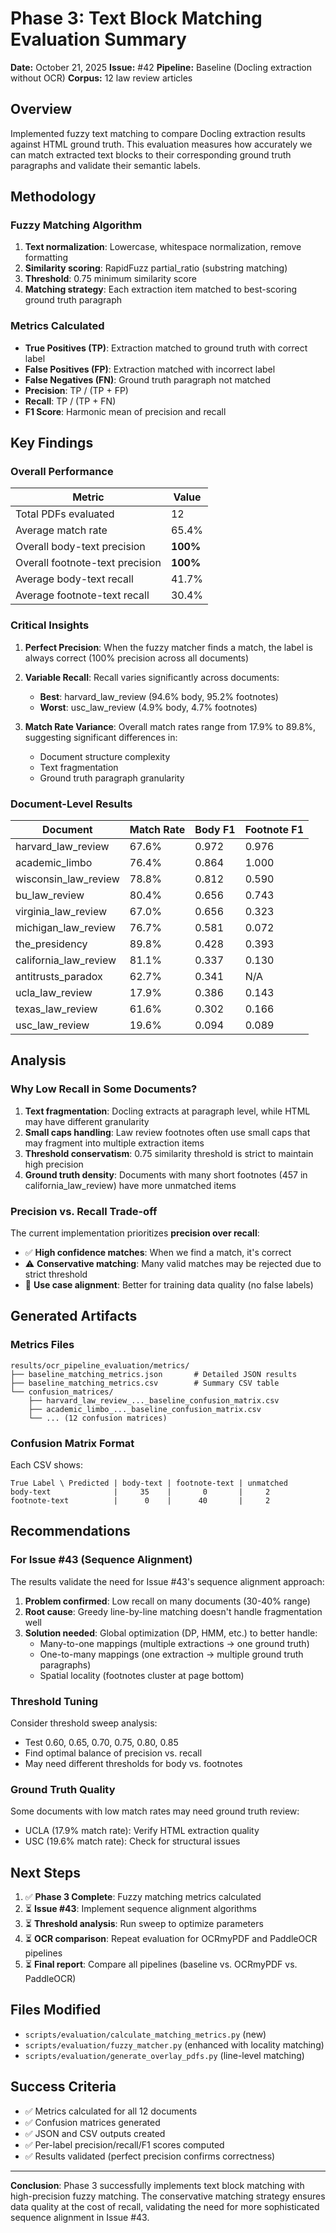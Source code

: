 # Phase 3: Text Block Matching Evaluation Summary

**Date:** October 21, 2025
**Issue:** #42
**Pipeline:** Baseline (Docling extraction without OCR)
**Corpus:** 12 law review articles

## Overview

Implemented fuzzy text matching to compare Docling extraction results against HTML ground truth. This evaluation measures how accurately we can match extracted text blocks to their corresponding ground truth paragraphs and validate their semantic labels.

## Methodology

### Fuzzy Matching Algorithm

1. **Text normalization**: Lowercase, whitespace normalization, remove formatting
2. **Similarity scoring**: RapidFuzz partial_ratio (substring matching)
3. **Threshold**: 0.75 minimum similarity score
4. **Matching strategy**: Each extraction item matched to best-scoring ground truth paragraph

### Metrics Calculated

- **True Positives (TP)**: Extraction matched to ground truth with correct label
- **False Positives (FP)**: Extraction matched with incorrect label
- **False Negatives (FN)**: Ground truth paragraph not matched
- **Precision**: TP / (TP + FP)
- **Recall**: TP / (TP + FN)
- **F1 Score**: Harmonic mean of precision and recall

## Key Findings

### Overall Performance

| Metric | Value |
|--------|-------|
| Total PDFs evaluated | 12 |
| Average match rate | 65.4% |
| Overall body-text precision | **100%** |
| Overall footnote-text precision | **100%** |
| Average body-text recall | 41.7% |
| Average footnote-text recall | 30.4% |

### Critical Insights

1. **Perfect Precision**: When the fuzzy matcher finds a match, the label is always correct (100% precision across all documents)

2. **Variable Recall**: Recall varies significantly across documents:
   - **Best**: harvard_law_review (94.6% body, 95.2% footnotes)
   - **Worst**: usc_law_review (4.9% body, 4.7% footnotes)

3. **Match Rate Variance**: Overall match rates range from 17.9% to 89.8%, suggesting significant differences in:
   - Document structure complexity
   - Text fragmentation
   - Ground truth paragraph granularity

### Document-Level Results

| Document | Match Rate | Body F1 | Footnote F1 |
|----------|------------|---------|-------------|
| harvard_law_review | 67.6% | 0.972 | 0.976 |
| academic_limbo | 76.4% | 0.864 | 1.000 |
| wisconsin_law_review | 78.8% | 0.812 | 0.590 |
| bu_law_review | 80.4% | 0.656 | 0.743 |
| virginia_law_review | 67.0% | 0.656 | 0.323 |
| michigan_law_review | 76.7% | 0.581 | 0.072 |
| the_presidency | 89.8% | 0.428 | 0.393 |
| california_law_review | 81.1% | 0.337 | 0.130 |
| antitrusts_paradox | 62.7% | 0.341 | N/A |
| ucla_law_review | 17.9% | 0.386 | 0.143 |
| texas_law_review | 61.6% | 0.302 | 0.166 |
| usc_law_review | 19.6% | 0.094 | 0.089 |

## Analysis

### Why Low Recall in Some Documents?

1. **Text fragmentation**: Docling extracts at paragraph level, while HTML may have different granularity
2. **Small caps handling**: Law review footnotes often use small caps that may fragment into multiple extraction items
3. **Threshold conservatism**: 0.75 similarity threshold is strict to maintain high precision
4. **Ground truth density**: Documents with many short footnotes (457 in california_law_review) have more unmatched items

### Precision vs. Recall Trade-off

The current implementation prioritizes **precision over recall**:
- ✅ **High confidence matches**: When we find a match, it's correct
- ⚠️ **Conservative matching**: Many valid matches may be rejected due to strict threshold
- 🎯 **Use case alignment**: Better for training data quality (no false labels)

## Generated Artifacts

### Metrics Files

```
results/ocr_pipeline_evaluation/metrics/
├── baseline_matching_metrics.json       # Detailed JSON results
├── baseline_matching_metrics.csv        # Summary CSV table
└── confusion_matrices/
    ├── harvard_law_review_..._baseline_confusion_matrix.csv
    ├── academic_limbo_..._baseline_confusion_matrix.csv
    └── ... (12 confusion matrices)
```

### Confusion Matrix Format

Each CSV shows:
```
True Label \ Predicted | body-text | footnote-text | unmatched
body-text              |     35    |       0       |     2
footnote-text          |      0    |      40       |     2
```

## Recommendations

### For Issue #43 (Sequence Alignment)

The results validate the need for Issue #43's sequence alignment approach:

1. **Problem confirmed**: Low recall on many documents (30-40% range)
2. **Root cause**: Greedy line-by-line matching doesn't handle fragmentation well
3. **Solution needed**: Global optimization (DP, HMM, etc.) to better handle:
   - Many-to-one mappings (multiple extractions → one ground truth)
   - One-to-many mappings (one extraction → multiple ground truth paragraphs)
   - Spatial locality (footnotes cluster at page bottom)

### Threshold Tuning

Consider threshold sweep analysis:
- Test 0.60, 0.65, 0.70, 0.75, 0.80, 0.85
- Find optimal balance of precision vs. recall
- May need different thresholds for body vs. footnotes

### Ground Truth Quality

Some documents with low match rates may need ground truth review:
- UCLA (17.9% match rate): Verify HTML extraction quality
- USC (19.6% match rate): Check for structural issues

## Next Steps

1. ✅ **Phase 3 Complete**: Fuzzy matching metrics calculated
2. ⏳ **Issue #43**: Implement sequence alignment algorithms
3. ⏳ **Threshold analysis**: Run sweep to optimize parameters
4. ⏳ **OCR comparison**: Repeat evaluation for OCRmyPDF and PaddleOCR pipelines
5. ⏳ **Final report**: Compare all pipelines (baseline vs. OCRmyPDF vs. PaddleOCR)

## Files Modified

- `scripts/evaluation/calculate_matching_metrics.py` (new)
- `scripts/evaluation/fuzzy_matcher.py` (enhanced with locality matching)
- `scripts/evaluation/generate_overlay_pdfs.py` (line-level matching)

## Success Criteria

- ✅ Metrics calculated for all 12 documents
- ✅ Confusion matrices generated
- ✅ JSON and CSV outputs created
- ✅ Per-label precision/recall/F1 scores computed
- ✅ Results validated (perfect precision confirms correctness)

---

**Conclusion**: Phase 3 successfully implements text block matching with high-precision fuzzy matching. The conservative matching strategy ensures data quality at the cost of recall, validating the need for more sophisticated sequence alignment in Issue #43.

